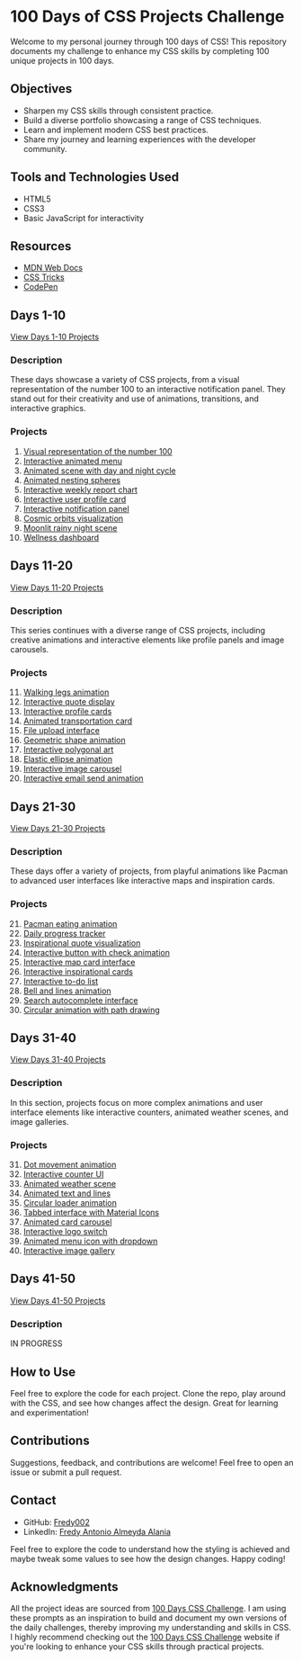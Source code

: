 # 100 Days of CSS Projects Challenge

Welcome to my personal journey through 100 days of CSS! This repository documents my challenge to enhance my CSS skills by completing 100 unique projects in 100 days.

## Objectives

- Sharpen my CSS skills through consistent practice.
- Build a diverse portfolio showcasing a range of CSS techniques.
- Learn and implement modern CSS best practices.
- Share my journey and learning experiences with the developer community.

## Tools and Technologies Used

- HTML5
- CSS3
- Basic JavaScript for interactivity

## Resources

- [MDN Web Docs](https://developer.mozilla.org/en-US/docs/Web/CSS)
- [CSS Tricks](https://css-tricks.com/)
- [CodePen](https://codepen.io/)

## Days 1-10

[View Days 1-10 Projects](https://github.com/Fredy002/100-Days-Of-CSS-Projects/tree/day_1-10)

### Description

These days showcase a variety of CSS projects, from a visual representation of the number 100 to an interactive notification panel. They stand out for their creativity and use of animations, transitions, and interactive graphics.

### Projects

1. [Visual representation of the number 100](https://github.com/Fredy002/100-Days-Of-CSS-Projects/tree/day_1-10/day_1)
2. [Interactive animated menu](https://github.com/Fredy002/100-Days-Of-CSS-Projects/tree/day_1-10/day_2)
3. [Animated scene with day and night cycle](https://github.com/Fredy002/100-Days-Of-CSS-Projects/tree/day_1-10/day_3)
4. [Animated nesting spheres](https://github.com/Fredy002/100-Days-Of-CSS-Projects/tree/day_1-10/day_4)
5. [Interactive weekly report chart](https://github.com/Fredy002/100-Days-Of-CSS-Projects/tree/day_1-10/day_5)
6. [Interactive user profile card](https://github.com/Fredy002/100-Days-Of-CSS-Projects/tree/day_1-10/day_6)
7. [Interactive notification panel](https://github.com/Fredy002/100-Days-Of-CSS-Projects/tree/day_1-10/day_7)
8. [Cosmic orbits visualization](https://github.com/Fredy002/100-Days-Of-CSS-Projects/tree/day_1-10/day_8)
9. [Moonlit rainy night scene](https://github.com/Fredy002/100-Days-Of-CSS-Projects/tree/day_1-10/day_9)
10. [Wellness dashboard](https://github.com/Fredy002/100-Days-Of-CSS-Projects/tree/day_1-10/day_10)

## Days 11-20

[View Days 11-20 Projects](https://github.com/Fredy002/100-Days-Of-CSS-Projects/tree/day_11-20)

### Description

This series continues with a diverse range of CSS projects, including creative animations and interactive elements like profile panels and image carousels.

### Projects

11. [Walking legs animation](https://github.com/Fredy002/100-Days-Of-CSS-Projects/tree/day_11-20/day_11)
12. [Interactive quote display](https://github.com/Fredy002/100-Days-Of-CSS-Projects/tree/day_11-20/day_12)
13. [Interactive profile cards](https://github.com/Fredy002/100-Days-Of-CSS-Projects/tree/day_11-20/day_13)
14. [Animated transportation card](https://github.com/Fredy002/100-Days-Of-CSS-Projects/tree/day_11-20/day_14)
15. [File upload interface](https://github.com/Fredy002/100-Days-Of-CSS-Projects/tree/day_11-20/day_15)
16. [Geometric shape animation](https://github.com/Fredy002/100-Days-Of-CSS-Projects/tree/day_11-20/day_16)
17. [Interactive polygonal art](https://github.com/Fredy002/100-Days-Of-CSS-Projects/tree/day_11-20/day_17)
18. [Elastic ellipse animation](https://github.com/Fredy002/100-Days-Of-CSS-Projects/tree/day_11-20/day_18)
19. [Interactive image carousel](https://github.com/Fredy002/100-Days-Of-CSS-Projects/tree/day_11-20/day_19)
20. [Interactive email send animation](https://github.com/Fredy002/100-Days-Of-CSS-Projects/tree/day_11-20/day_20)

## Days 21-30

[View Days 21-30 Projects](https://github.com/Fredy002/100-Days-Of-CSS-Projects/tree/day_21-30)

### Description

These days offer a variety of projects, from playful animations like Pacman to advanced user interfaces like interactive maps and inspiration cards.

### Projects

21. [Pacman eating animation](https://github.com/Fredy002/100-Days-Of-CSS-Projects/tree/day_21-30/day_21)
22. [Daily progress tracker](https://github.com/Fredy002/100-Days-Of-CSS-Projects/tree/day_21-30/day_22)
23. [Inspirational quote visualization](https://github.com/Fredy002/100-Days-Of-CSS-Projects/tree/day_21-30/day_23)
24. [Interactive button with check animation](https://github.com/Fredy002/100-Days-Of-CSS-Projects/tree/day_21-30/day_24)
25. [Interactive map card interface](https://github.com/Fredy002/100-Days-Of-CSS-Projects/tree/day_21-30/day_25)
26. [Interactive inspirational cards](https://github.com/Fredy002/100-Days-Of-CSS-Projects/tree/day_21-30/day_26)
27. [Interactive to-do list](https://github.com/Fredy002/100-Days-Of-CSS-Projects/tree/day_21-30/day_27)
28. [Bell and lines animation](https://github.com/Fredy002/100-Days-Of-CSS-Projects/tree/day_21-30/day_28)
29. [Search autocomplete interface](https://github.com/Fredy002/100-Days-Of-CSS-Projects/tree/day_21-30/day_29)
30. [Circular animation with path drawing](https://github.com/Fredy002/100-Days-Of-CSS-Projects/tree/day_21-30/day_30)

## Days 31-40

[View Days 31-40 Projects](https://github.com/Fredy002/100-Days-Of-CSS-Projects/tree/day_31-40)

### Description

In this section, projects focus on more complex animations and user interface elements like interactive counters, animated weather scenes, and image galleries.

### Projects

31. [Dot movement animation](https://github.com/Fredy002/100-Days-Of-CSS-Projects/tree/day_31-40/day_31)
32. [Interactive counter UI](https://github.com/Fredy002/100-Days-Of-CSS-Projects/tree/day_31-40/day_32)
33. [Animated weather scene](https://github.com/Fredy002/100-Days-Of-CSS-Projects/tree/day_31-40/day_33)
34. [Animated text and lines](https://github.com/Fredy002/100-Days-Of-CSS-Projects/tree/day_31-40/day_34)
35. [Circular loader animation](https://github.com/Fredy002/100-Days-Of-CSS-Projects/tree/day_31-40/day_35)
36. [Tabbed interface with Material Icons](https://github.com/Fredy002/100-Days-Of-CSS-Projects/tree/day_31-40/day_36)
37. [Animated card carousel](https://github.com/Fredy002/100-Days-Of-CSS-Projects/tree/day_31-40/day_37)
38. [Interactive logo switch](https://github.com/Fredy002/100-Days-Of-CSS-Projects/tree/day_31-40/day_38)
39. [Animated menu icon with dropdown](https://github.com/Fredy002/100-Days-Of-CSS-Projects/tree/day_31-40/day_39)
40. [Interactive image gallery](https://github.com/Fredy002/100-Days-Of-CSS-Projects/tree/day_31-40/day_40)

## Days 41-50

[View Days 41-50 Projects](https://github.com/Fredy002/100-Days-Of-CSS-Projects/tree/day_41-50)

### Description

IN PROGRESS

## How to Use

Feel free to explore the code for each project. Clone the repo, play around with the CSS, and see how changes affect the design. Great for learning and experimentation!

## Contributions

Suggestions, feedback, and contributions are welcome! Feel free to open an issue or submit a pull request.

## Contact

- GitHub: [Fredy002](https://github.com/Fredy002)
- LinkedIn: [Fredy Antonio Almeyda Alania](https://www.linkedin.com/in/fredy-antonio-almeyda-alania/)

Feel free to explore the code to understand how the styling is achieved and maybe tweak some values to see how the design changes. Happy coding!

## Acknowledgments

All the project ideas are sourced from [100 Days CSS Challenge](https://100dayscss.com/). I am using these prompts as an inspiration to build and document my own versions of the daily challenges, thereby improving my understanding and skills in CSS. I highly recommend checking out the [100 Days CSS Challenge](https://100dayscss.com/) website if you're looking to enhance your CSS skills through practical projects.
